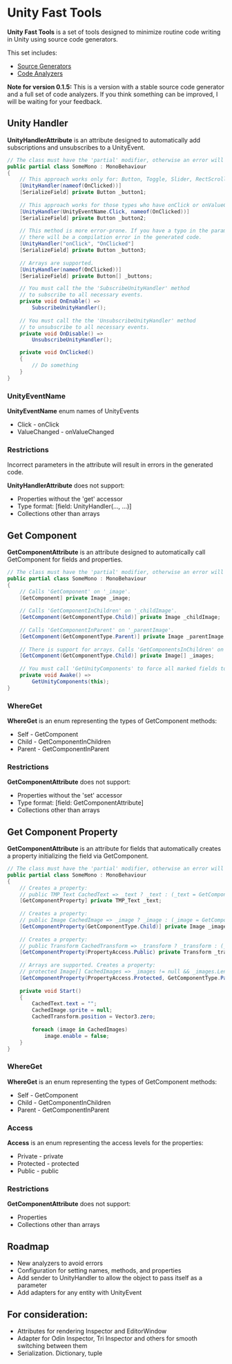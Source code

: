 # Unity Fast Tools
**Unity Fast Tools** is a set of tools designed to minimize routine code writing in Unity using source code generators.

This set includes:
* [Source Generators](https://github.com/VPDPersonal/UnityFastToolsGenerators)
* [Code Analyzers](https://github.com/VPDPersonal/UnityFastToolsAnalyzers)

**Note for version 0.1.5:** This is a version with a stable source code generator and a full set of code analyzers.
If you think something can be improved, I will be waiting for your feedback.

## Unity Handler
**UnityHandlerAttribute** is an attribute designed to automatically add subscriptions and unsubscribes to a UnityEvent.

```csharp
// The class must have the 'partial' modifier, otherwise an error will occur UTF0002
public partial class SomeMono : MonoBehaviour
{
    // This approach works only for: Button, Toggle, Slider, RectScroll.
    [UnityHandler(nameof(OnClicked))]
    [SerializeField] private Button _button1;
    
    // This approach works for those types who have onClick or onValueChanged event
    [UnityHandler(UnityEventName.Click, nameof(OnClicked))]
    [SerializeField] private Button _button2;
    
    // This method is more error-prone. If you have a typo in the parameters,
    // there will be a compilation error in the generated code.
    [UnityHandler("onClick", "OnClicked"]
    [SerializeField] private Button _button3;
    
    // Arrays are supported.
    [UnityHandler(nameof(OnClicked))]
    [SerializeField] private Button[] _buttons;

    // You must call the the 'SubscribeUnityHandler' method
    // to subscribe to all necessary events.
    private void OnEnable() =>
        SubscribeUnityHandler();
       
    // You must call the the 'UnsubscribeUnityHandler' method
    // to unsubscribe to all necessary events.
    private void OnDisable() =>
        UnsubscribeUnityHandler();

    private void OnClicked() 
    {
        // Do something
    }
}
```

### UnityEventName
**UnityEventName** enum names of UnityEvents
* Click - onClick
* ValueChanged - onValueChanged

### Restrictions
Incorrect parameters in the attribute will result in errors in the generated code.

**UnityHandlerAttribute** does not support:
* Properties without the 'get' accessor
* Type format: [field: UnityHandler(..., ...)]
* Collections other than arrays

## Get Component
**GetComponentAttribute** is an attribute designed to automatically call GetComponent for fields and properties.

```csharp
// The class must have the 'partial' modifier, otherwise an error will occur UTF0002
public partial class SomeMono : MonoBehaviour
{
    // Calls 'GetComponent' on '_image'.
    [GetComponent] private Image _image;
    
    // Calls 'GetComponentInChildren' on '_childImage'.
    [GetComponent(GetComponentType.Child)] private Image _childImage;
    
    // Calls 'GetComponentInParent' on '_parentImage'.
    [GetComponent(GetComponentType.Parent)] private Image _parentImage;
    
    // There is support for arrays. Calls 'GetComponentsInChildren' on '_images'.
    [GetComponent(GetComponentType.Child)] private Image[] _images;
    
    // You must call 'GetUnityComponents' to force all marked fields to 'GetComponent'.
    private void Awake() =>
        GetUnityComponents(this);
}
```
### WhereGet
**WhereGet** is an enum representing the types of GetComponent methods:
* Self - GetComponent
* Child - GetComponentInChildren
* Parent - GetComponentInParent

### Restrictions
**GetComponentAttribute** does not support:
* Properties without the 'set' accessor
* Type format: [field: GetComponentAttribute]
* Collections other than arrays

## Get Component Property
**GetComponentAttribute** is an attribute for fields that automatically creates a property initializing the field via GetComponent.

```csharp
// The class must have the 'partial' modifier, otherwise an error will occur UTF0002
public partial class SomeMono : MonoBehaviour
{
    // Creates a property:
    // public TMP_Text CachedText => _text ? _text : (_text = GetComponent<TMP_Text>())
    [GetComponentProperty] private TMP_Text _text;
    
    // Creates a property:
    // public Image CachedImage => _image ? _image : (_image = GetComponentInChildren<Image>())
    [GetComponentProperty(GetComponentType.Child)] private Image _image;
    
    // Creates a property:
    // public Transform CachedTransform => _transform ? _transform : (_transform = GetComponent<Transform>())
    [GetComponentProperty(PropertyAccess.Public) private Transform _transform;
    
    // Arrays are supported. Creates a property:
    // protected Image[] CachedImages => _images != null && _images.Length > 0 ? _images : (_images = GetComponentsInParent<Image());
    [GetComponentProperty(PropertyAccess.Protected, GetComponentType.Parent) private Image[] _images;
    
    private void Start()
    {
        CachedText.text = "";
        CachedImage.sprite = null;
        CachedTransform.position = Vector3.zero;
        
        foreach (image in CachedImages)
            image.enable = false;
    }
}
```
### WhereGet
**WhereGet** is an enum representing the types of GetComponent methods:
* Self - GetComponent
* Child - GetComponentInChildren
* Parent - GetComponentInParent

### Access
**Access** is an enum representing the access levels for the properties:
* Private - private
* Protected - protected
* Public - public

### Restrictions
**GetComponentAttribute** does not support:
* Properties
* Collections other than arrays

## Roadmap
* New analyzers to avoid errors
* Configuration for setting names, methods, and properties
* Add sender to UnityHandler to allow the object to pass itself as a parameter
* Add adapters for any entity with UnityEvent

## For consideration:
* Attributes for rendering Inspector and EditorWindow
* Adapter for Odin Inspector, Tri Inspector and others for smooth switching between them
* Serialization. Dictionary, tuple
